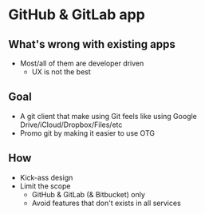 # GitHub & GitLab app

## What's wrong with existing apps

- Most/all of them are developer driven
  - UX is not the best

## Goal

- A git client that make using Git feels like using Google Drive/iCloud/Dropbox/Files/etc
- Promo git by making it easier to use OTG

## How

- Kick-ass design
- Limit the scope
  - GitHub & GitLab (& Bitbucket) only
  - Avoid features that don't exists in all services
  